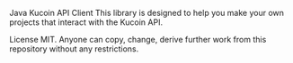 Java Kucoin API Client
This library is designed to help you make your own projects that interact with the Kucoin API.

License
MIT. Anyone can copy, change, derive further work from this repository without any restrictions.
